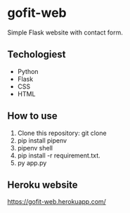 # gofit-web

Simple Flask website with contact form.

## Techologiest

* Python
* Flask
* CSS
* HTML

## How to use
1. Clone this repository: git clone
2. pip install pipenv
3. pipenv shell
5. pip install -r requirement.txt.
6. py app.py

## Heroku website
https://gofit-web.herokuapp.com/


